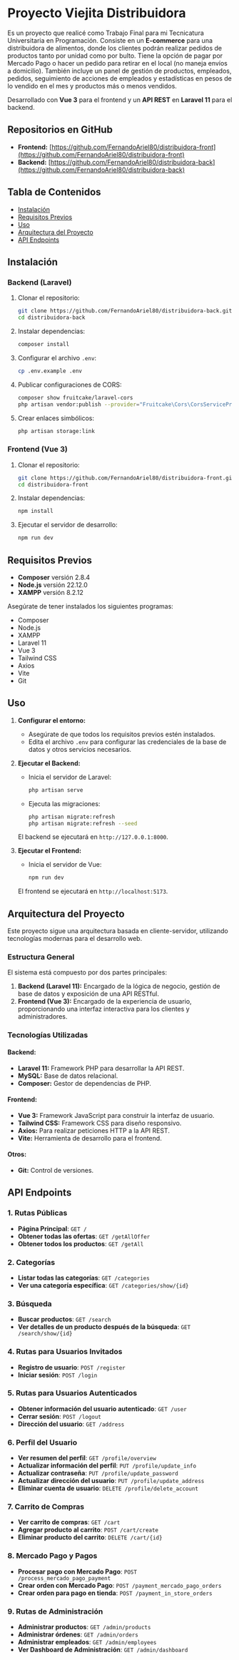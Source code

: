 # Proyecto Viejita Distribuidora

Es un proyecto que realicé como Trabajo Final para mi Tecnicatura Universitaria en Programación. Consiste en un **E-commerce** para una distribuidora de alimentos, donde los clientes podrán realizar pedidos de productos tanto por unidad como por bulto. Tiene la opción de pagar por Mercado Pago o hacer un pedido para retirar en el local (no maneja envíos a domicilio). También incluye un panel de gestión de productos, empleados, pedidos, seguimiento de acciones de empleados y estadísticas en pesos de lo vendido en el mes y productos más o menos vendidos.

Desarrollado con **Vue 3** para el frontend y un **API REST** en **Laravel 11** para el backend.

## Repositorios en GitHub

- **Frontend:** [https://github.com/FernandoAriel80/distribuidora-front](https://github.com/FernandoAriel80/distribuidora-front)
- **Backend:** [https://github.com/FernandoAriel80/distribuidora-back](https://github.com/FernandoAriel80/distribuidora-back)

## Tabla de Contenidos

- [Instalación](#instalación)
- [Requisitos Previos](#requisitos-previos)
- [Uso](#uso)
- [Arquitectura del Proyecto](#arquitectura-del-proyecto)
- [API Endpoints](#api-endpoints)

## Instalación

### Backend (Laravel)

1. Clonar el repositorio:
    ```bash
    git clone https://github.com/FernandoAriel80/distribuidora-back.git
    cd distribuidora-back
    ```

2. Instalar dependencias:
    ```bash
    composer install
    ```

3. Configurar el archivo `.env`:
    ```bash
    cp .env.example .env
    ```

4. Publicar configuraciones de CORS:
    ```bash
    composer show fruitcake/laravel-cors
    php artisan vendor:publish --provider="Fruitcake\Cors\CorsServiceProvider"
    ```

5. Crear enlaces simbólicos:
    ```bash
    php artisan storage:link
    ```

### Frontend (Vue 3)

1. Clonar el repositorio:
    ```bash
    git clone https://github.com/FernandoAriel80/distribuidora-front.git
    cd distribuidora-front
    ```

2. Instalar dependencias:
    ```bash
    npm install
    ```

3. Ejecutar el servidor de desarrollo:
    ```bash
    npm run dev
    ```

## Requisitos Previos

- **Composer** versión 2.8.4
- **Node.js** versión 22.12.0
- **XAMPP** versión 8.2.12

Asegúrate de tener instalados los siguientes programas:

- Composer
- Node.js
- XAMPP
- Laravel 11
- Vue 3
- Tailwind CSS
- Axios
- Vite
- Git

## Uso

1. **Configurar el entorno:**
   - Asegúrate de que todos los requisitos previos estén instalados.
   - Edita el archivo `.env` para configurar las credenciales de la base de datos y otros servicios necesarios.

2. **Ejecutar el Backend:**
   - Inicia el servidor de Laravel:
     ```bash
     php artisan serve
     ```
   - Ejecuta las migraciones:
     ```bash
     php artisan migrate:refresh
     php artisan migrate:refresh --seed
     ```

   El backend se ejecutará en `http://127.0.0.1:8000`.

3. **Ejecutar el Frontend:**
   - Inicia el servidor de Vue:
     ```bash
     npm run dev
     ```
   El frontend se ejecutará en `http://localhost:5173`.

## Arquitectura del Proyecto

Este proyecto sigue una arquitectura basada en cliente-servidor, utilizando tecnologías modernas para el desarrollo web.

### Estructura General

El sistema está compuesto por dos partes principales:

1. **Backend (Laravel 11):** Encargado de la lógica de negocio, gestión de base de datos y exposición de una API RESTful.
2. **Frontend (Vue 3):** Encargado de la experiencia de usuario, proporcionando una interfaz interactiva para los clientes y administradores.

### Tecnologías Utilizadas

#### Backend:
- **Laravel 11:** Framework PHP para desarrollar la API REST.
- **MySQL:** Base de datos relacional.
- **Composer:** Gestor de dependencias de PHP.

#### Frontend:
- **Vue 3:** Framework JavaScript para construir la interfaz de usuario.
- **Tailwind CSS:** Framework CSS para diseño responsivo.
- **Axios:** Para realizar peticiones HTTP a la API REST.
- **Vite:** Herramienta de desarrollo para el frontend.

#### Otros:
- **Git:** Control de versiones.

## API Endpoints

### 1. Rutas Públicas

- **Página Principal**: `GET /`
- **Obtener todas las ofertas**: `GET /getAllOffer`
- **Obtener todos los productos**: `GET /getAll`

### 2. Categorías

- **Listar todas las categorías**: `GET /categories`
- **Ver una categoría específica**: `GET /categories/show/{id}`

### 3. Búsqueda

- **Buscar productos**: `GET /search`
- **Ver detalles de un producto después de la búsqueda**: `GET /search/show/{id}`

### 4. Rutas para Usuarios Invitados

- **Registro de usuario**: `POST /register`
- **Iniciar sesión**: `POST /login`

### 5. Rutas para Usuarios Autenticados

- **Obtener información del usuario autenticado**: `GET /user`
- **Cerrar sesión**: `POST /logout`
- **Dirección del usuario**: `GET /address`

### 6. Perfil del Usuario

- **Ver resumen del perfil**: `GET /profile/overview`
- **Actualizar información del perfil**: `PUT /profile/update_info`
- **Actualizar contraseña**: `PUT /profile/update_password`
- **Actualizar dirección del usuario**: `PUT /profile/update_address`
- **Eliminar cuenta de usuario**: `DELETE /profile/delete_account`

### 7. Carrito de Compras

- **Ver carrito de compras**: `GET /cart`
- **Agregar producto al carrito**: `POST /cart/create`
- **Eliminar producto del carrito**: `DELETE /cart/{id}`

### 8. Mercado Pago y Pagos

- **Procesar pago con Mercado Pago**: `POST /process_mercado_pago_payment`
- **Crear orden con Mercado Pago**: `POST /payment_mercado_pago_orders`
- **Crear orden para pago en tienda**: `POST /payment_in_store_orders`

### 9. Rutas de Administración

- **Administrar productos**: `GET /admin/products`
- **Administrar órdenes**: `GET /admin/orders`
- **Administrar empleados**: `GET /admin/employees`
- **Ver Dashboard de Administración**: `GET /admin/dashboard`

